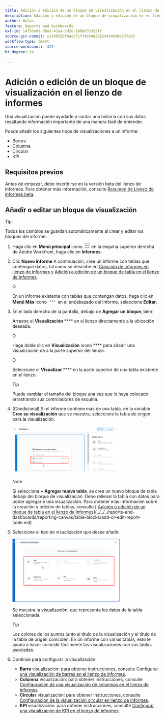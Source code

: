 ```yaml
---
title: Adición o edición de un bloque de visualización en el lienzo de informes
description: Adición o edición de un bloque de visualización en el lienzo de informes
author: Nolan
feature: Reports and Dashboards
exl-id: 14750eb1-d0a3-42ea-bd2e-100b633322ff
source-git-commit: ca70952bf0acd71f748b042852d434b560727a83
workflow-type: tm+mt
source-wordcount: '425'
ht-degree: 1%

---
```



# Adición o edición de un bloque de visualización en el lienzo de informes

Una visualización puede ayudarle a contar una historia con sus datos resaltando información importante de una manera fácil de entender.

Puede añadir los siguientes tipos de visualizaciones a un informe:

* Barras
* Columna
* Circular
* KPI

## Requisitos previos

Antes de empezar, debe inscribirse en la versión beta del lienzo de informes. Para obtener más información, consulte [Resumen de Lienzo de informes beta](/help/quicksilver/product-announcements/betas/canvas-dashboards-beta/reporting-canvas-beta-overview.md).

## Añadir o editar un bloque de visualización

>[!TIP]
>
>Todos los cambios se guardan automáticamente al crear y editar los bloques del informe.

1. Haga clic en **Menú principal** icono ![](assets/main-menu-icon.png) en la esquina superior derecha de Adobe Workfront, haga clic en **Informes**.
1. Clic **Nuevo informe** A continuación, cree un informe con tablas que contengan datos, tal como se describe en [Creación de informes en lienzo de informes](../../../reports-and-dashboards/reporting-canvas/manage-reports/build-report.md) y [Adición o edición de un bloque de tabla en el lienzo de informes](../../../reports-and-dashboards/reporting-canvas/table-blocks/add-or-edit-report-table.md).

   O

   En un informe existente con tablas que contengan datos, haga clic en **Menú Más** icono ![](assets/more-icon.png) en el encabezado del informe, seleccione **Editar**.

1. En el lado derecho de la pantalla, debajo de **Agregar un bloque**, bien:

   Arrastre el **Visualización** **** en el lienzo directamente a la ubicación deseada.

   O

   Haga doble clic en **Visualización** icono **** para añadir una visualización de a la parte superior del lienzo.

   O

   Seleccione el **Visualizar** **** en la parte superior de una tabla existente en el lienzo.

   >[!TIP]
   >
   >Puede cambiar el tamaño del bloque una vez que lo haya colocado arrastrando sus controladores de esquina.

1. (Condicional) Si el informe contiene más de una tabla, en la variable **Cree su visualización** que se muestra, seleccione la tabla de origen para la visualización.

   ![](assets/select-table-on-vis-350x155.png)

   >[!NOTE]
   >
   >Si selecciona **+ Agregar nueva tabla**, se crea un nuevo bloque de tabla debajo del bloque de visualización. Debe rellenar la tabla con datos para poder agregarle una visualización. Para obtener más información sobre la creación y edición de tablas, consulte [ [Adición o edición de un bloque de tabla en el lienzo de informes](../../../reports-and-dashboards/reporting-canvas/table-blocks/add-or-edit-report-table.md)](../../../reports-and-dashboards/reporting-canvas/table-blocks/add-or-edit-report-table.md)

1. Seleccione el tipo de visualización que desee añadir.

   ![](assets/select-vis-type-350x205.png)

   Se muestra la visualización, que representa los datos de la tabla seleccionada.

   >[!TIP]
   >
   >Los colores de los puntos junto al título de la visualización y el título de la tabla de origen coinciden. En un informe con varias tablas, esto le ayuda a hacer coincidir fácilmente las visualizaciones con sus tablas asociadas.

1. Continúe para configurar la visualización:

   * **Barra** visualización: para obtener instrucciones, consulte [Configurar una visualización de barras en el lienzo de informes](../../../reports-and-dashboards/reporting-canvas/visualization-blocks/configure-bar-visualization.md#bar).
   * **Columna** visualización: para obtener instrucciones, consulte [Configuración de una visualización de columnas en el lienzo de informes](../../../reports-and-dashboards/reporting-canvas/visualization-blocks/configure-column-visualization.md).
   * **Circular** visualización: para obtener instrucciones, consulte [Configuración de la visualización circular en lienzo de informes](../../../reports-and-dashboards/reporting-canvas/visualization-blocks/configure-pie-visualization.md).
   * **KPI** visualización: para obtener instrucciones, consulte [Configurar una visualización de KPI en el lienzo de informes](../../../reports-and-dashboards/reporting-canvas/visualization-blocks/configure-kpi-visualization.md).
